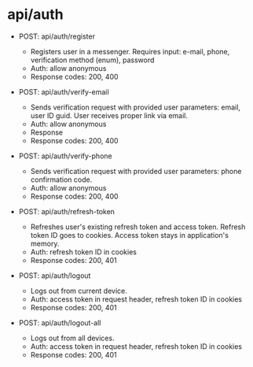 # api/auth

- POST: api/auth/register
  - Registers user in a messenger. Requires input: e-mail, phone, verification method (enum), password
  - Auth: allow anonymous
  - Response codes: 200, 400

- POST: api/auth/verify-email
  - Sends verification request with provided user parameters: email, user ID guid. User receives proper link via email.
  - Auth: allow anonymous
  - Response
  - Response codes: 200, 400
  
- POST: api/auth/verify-phone
  - Sends verification request with provided user parameters: phone confirmation code.
  - Auth: allow anonymous
  - Response codes: 200, 400
  
- POST: api/auth/refresh-token
  - Refreshes user's existing refresh token and access token. Refresh token ID goes to cookies. Access token stays in application's memory.
  - Auth: refresh token ID in cookies
  - Response codes: 200, 401

- POST: api/auth/logout
  - Logs out from current device.
  - Auth: access token in request header, refresh token ID in cookies
  - Response codes: 200, 401
  
- POST: api/auth/logout-all
  - Logs out from all devices.
  - Auth: access token in request header, refresh token ID in cookies
  - Response codes: 200, 401